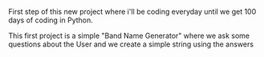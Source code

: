 First step of this new project where i'll be coding everyday until we get 100 days of coding in Python.

This first project is a simple "Band Name Generator" where we ask some questions about the User and we create a simple string using the answers